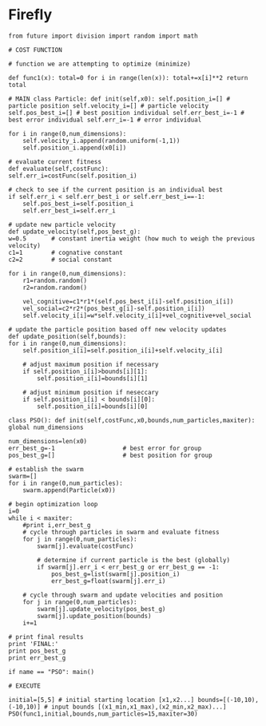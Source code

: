 # Firefly
    from future import division import random import math

    # COST FUNCTION

    # function we are attempting to optimize (minimize)

    def func1(x): total=0 for i in range(len(x)): total+=x[i]**2 return total

    # MAIN class Particle: def init(self,x0): self.position_i=[] # particle position self.velocity_i=[] # particle velocity self.pos_best_i=[] # best position individual self.err_best_i=-1 # best error individual self.err_i=-1 # error individual

    for i in range(0,num_dimensions):
        self.velocity_i.append(random.uniform(-1,1))
        self.position_i.append(x0[i])

    # evaluate current fitness
    def evaluate(self,costFunc):
    self.err_i=costFunc(self.position_i)

    # check to see if the current position is an individual best
    if self.err_i < self.err_best_i or self.err_best_i==-1:
        self.pos_best_i=self.position_i
        self.err_best_i=self.err_i

    # update new particle velocity
    def update_velocity(self,pos_best_g):
    w=0.5       # constant inertia weight (how much to weigh the previous velocity)
    c1=1        # cognative constant
    c2=2        # social constant

    for i in range(0,num_dimensions):
        r1=random.random()
        r2=random.random()

        vel_cognitive=c1*r1*(self.pos_best_i[i]-self.position_i[i])
        vel_social=c2*r2*(pos_best_g[i]-self.position_i[i])
        self.velocity_i[i]=w*self.velocity_i[i]+vel_cognitive+vel_social

    # update the particle position based off new velocity updates
    def update_position(self,bounds):
    for i in range(0,num_dimensions):
        self.position_i[i]=self.position_i[i]+self.velocity_i[i]

        # adjust maximum position if necessary
        if self.position_i[i]>bounds[i][1]:
            self.position_i[i]=bounds[i][1]

        # adjust minimum position if neseccary
        if self.position_i[i] < bounds[i][0]:
            self.position_i[i]=bounds[i][0]

    class PSO(): def init(self,costFunc,x0,bounds,num_particles,maxiter): global num_dimensions

    num_dimensions=len(x0)
    err_best_g=-1                   # best error for group
    pos_best_g=[]                   # best position for group

    # establish the swarm
    swarm=[]
    for i in range(0,num_particles):
        swarm.append(Particle(x0))

    # begin optimization loop
    i=0
    while i < maxiter:
        #print i,err_best_g
        # cycle through particles in swarm and evaluate fitness
        for j in range(0,num_particles):
            swarm[j].evaluate(costFunc)

            # determine if current particle is the best (globally)
            if swarm[j].err_i < err_best_g or err_best_g == -1:
                pos_best_g=list(swarm[j].position_i)
                err_best_g=float(swarm[j].err_i)

        # cycle through swarm and update velocities and position
        for j in range(0,num_particles):
            swarm[j].update_velocity(pos_best_g)
            swarm[j].update_position(bounds)
        i+=1

    # print final results
    print 'FINAL:'
    print pos_best_g
    print err_best_g

    if name == "PSO": main()

    # EXECUTE

    initial=[5,5] # initial starting location [x1,x2...] bounds=[(-10,10),(-10,10)] # input bounds [(x1_min,x1_max),(x2_min,x2_max)...]             PSO(func1,initial,bounds,num_particles=15,maxiter=30)
